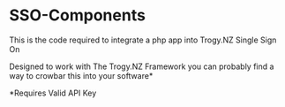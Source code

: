 # SSO-Components
This is the code required to integrate a php app into Trogy.NZ Single Sign On

Designed to work with The Trogy.NZ Framework you can probably find a way to crowbar this into your software*

*Requires Valid API Key
